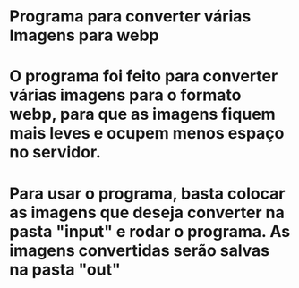 # Programa para converter várias Imagens para webp

# O programa foi feito para converter várias imagens para o formato webp, para que as imagens fiquem mais leves e ocupem menos espaço no servidor.

# Para usar o programa, basta colocar as imagens que deseja converter na pasta "input" e rodar o programa. As imagens convertidas serão salvas na pasta "out"